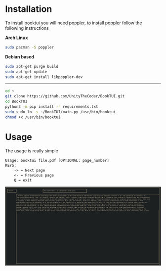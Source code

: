 # Installation

To install booktui you will need poppler, to install poppler follow the following instructions

**Arch Linux**
```bash
sudo pacman -S poppler
```

**Debian based**
```bash
sudo apt-get purge build
sudo apt-get update
sudo apt-get install libpoppler-dev
```

----------------------------------------

```bash
cd ~
git clone https://github.com/UnityTheCoder/BookTUI.git
cd BookTUI
python3 -m pip install -r requirements.txt
sudo sudo ln -s ~/BookTUI/main.py /usr/bin/booktui
chmod +x /usr/bin/booktui
```


# Usage

The usage is really simple
```
Usage: booktui file.pdf [OPTIONAL: page_number]
KEYS: 
    -> = Next page
    <- = Previous page
    Q = exit      
```
![Alt text](https://github.com/UnityTheCoder/BookTUI/blob/main/images/screen6.png?raw=true)
